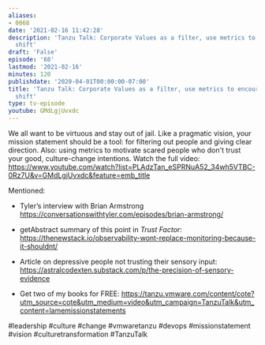 ```yaml
---
aliases:
- 0068
date: '2021-02-16 11:42:28'
description: 'Tanzu Talk: Corporate Values as a filter, use metrics to encourage mindset
  shift'
draft: 'False'
episode: '68'
lastmod: '2021-02-16'
minutes: 120
publishdate: '2020-04-01T00:00:00-07:00'
title: 'Tanzu Talk: Corporate Values as a filter, use metrics to encourage mindset
  shift'
type: tv-episode
youtube: GMdLgjUvxdc
---
```


We all want to be virtuous and stay out of jail. Like a pragmatic vision, your mission statement should be a tool: for filtering out people and giving clear direction. Also: using metrics to motivate scared people who don't trust your good, culture-change intentions. Watch the full video: https://www.youtube.com/watch?list=PLAdzTan_eSPRNuA52_34wh5VTBC-0Rz7U&v=GMdLgjUvxdc&feature=emb_title

Mentioned:

- Tyler’s interview with Brian Armstrong https://conversationswithtyler.com/episodes/brian-armstrong/

-  getAbstract summary of this point in _Trust Factor_: https://thenewstack.io/observability-wont-replace-monitoring-because-it-shouldnt/

- Article on depressive people not trusting their sensory input: https://astralcodexten.substack.com/p/the-precision-of-sensory-evidence

- Get two of my books for FREE: https://tanzu.vmware.com/content/cote?utm_source=cote&utm_medium=video&utm_campaign=TanzuTalk&utm_content=lamemissionstatements

#leadership #culture #change #vmwaretanzu #devops #missionstatement #vision #culturetransformation #TanzuTalk